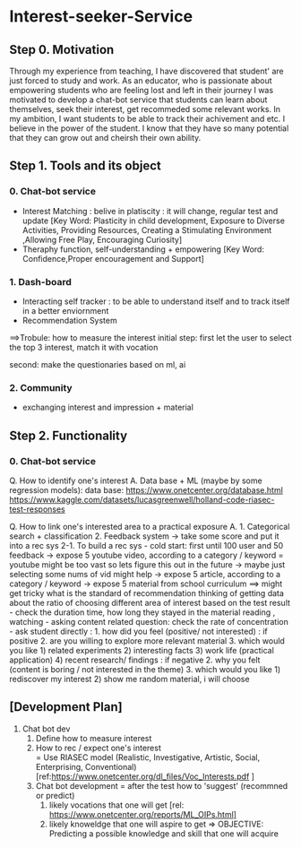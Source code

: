 # Interest-seeker-Service

## Step 0. Motivation
Through my experience from teaching, I have discovered that student' are just forced to study and work.
As an educator, who is passionate about empowering students who are feeling lost and left in their journey
I was motivated to develop a chat-bot service that students can learn about themselves, seek their interest,
get recommeded some relevant works. In my ambition, I want students to be able to track their achivement and etc.
I believe in the power of the student. I know that they have so many potential that they can grow out and cheirsh their own 
ability.

## Step 1. Tools and its object
### 0. Chat-bot service
- Interest Matching : belive in platiscity : it will change, regular test and update
[Key Word: Plasticity in child development, Exposure to Diverse Activities, Providing Resources, Creating a Stimulating Environment
,Allowing Free Play, Encouraging Curiosity]
- Theraphy function, self-understanding + empowering
[Key Word: Confidence,Proper encouragement and Support]

### 1. Dash-board
- Interacting self tracker
: to be able to understand itself and to track itself in a better enviornment
- Recommendation System

==>Trobule: how to measure the interest
initial step: first let the user to select the top 3 interest, match it with vocation

second: make the questionaries based on ml, ai

### 2. Community
- exchanging interest and impression + material

## Step 2. Functionality
### 0. Chat-bot service
Q. How to identify one's interest
A. Data base + ML (maybe by some regression models):
    data base: https://www.onetcenter.org/database.html
    https://www.kaggle.com/datasets/lucasgreenwell/holland-code-riasec-test-responses 

Q. How to link one's interested area to a practical exposure
A. 1. Categorical search + classification
   2. Feedback system -> take some score and put it into a rec sys
    2-1. To build a rec sys
        - cold start: first until 100 user and 50 feedback
        <gradual exposure on the material>
        -> expose 5 youtube video, according to a category / keyword = youtube might be too vast so lets figure this out in the future -> maybe just selecting some nums of vid might help
        -> expose 5 article, according to a category / keyword
        -> expose 5 material from school curriculum
            ==> might get tricky what is the standard of recommendation
            thinking of getting data about the ratio of choosing different area of interest based on the test result
        <questions after exposing the material>
        - check the duration time, how long they stayed in the material reading , watching
        - asking content related question: check the rate of concentration
        - ask student directly : 
            1. how did you feel (positive/ not interested)
            : if positive
                2. are you willing to explore more relevant material
                3. which would you like
                 1) related experiments 2) interesting facts 3) work life (practical application) 4) recent research/ findings
            : if negative
                2. why you felt (content is boring / not interested in the theme)
                3. which would you like
                 1) rediscover my interest 2) show me random material, i will choose

## [Development Plan]
1. Chat bot dev
    1) Define how to measure interest
    2) How to rec / expect one's interest  
    = Use RIASEC model (Realistic, Investigative, Artistic, Social, Enterprising, Conventional)
    [ref:https://www.onetcenter.org/dl_files/Voc_Interests.pdf ]
    3) Chat bot development
    = after the test how to 'suggest' (recommned or predict)
        1) likely vocations that one will get [rel: https://www.onetcenter.org/reports/ML_OIPs.html]
        2) likely knoweldge that one will aspire to get
        => OBJECTIVE: Predicting a possible knowledge and skill that one will acquire


